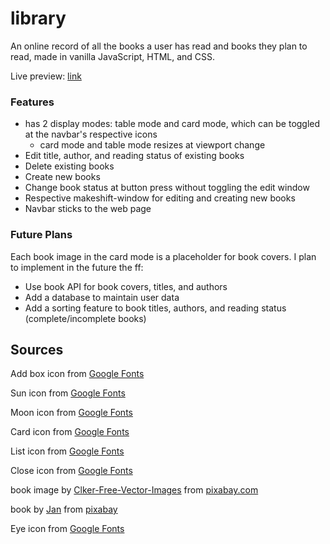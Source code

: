 # library
An online record of all the books a user has read and books they plan to read, made in vanilla JavaScript, HTML, and CSS. 

Live preview: [link](https://belle-cmd.github.io/library/)

### Features
- has 2 display modes: table mode and card mode, which can be toggled at the navbar's respective icons
    - card mode and table mode resizes at viewport change
- Edit title, author, and reading status of existing books
- Delete existing books
- Create new books
- Change book status at button press without toggling the edit window
- Respective makeshift-window for editing and creating new books
- Navbar sticks to the web page


### Future Plans
Each book image in the card mode is a placeholder for book covers. I plan to implement in the future the ff:
- Use book API for book covers, titles, and authors
- Add a database to maintain user data
- Add a sorting feature to book titles, authors, and reading status (complete/incomplete books)





## Sources
Add box icon from [Google Fonts](https://fonts.google.com/icons?selected=Material%20Symbols%20Outlined%3Aadd_box%3AFILL%400%3Bwght%40400%3BGRAD%400%3Bopsz%4048)

Sun icon from [Google Fonts](https://fonts.google.com/icons?selected=Material%20Symbols%20Outlined%3Alight_mode%3AFILL%400%3Bwght%40400%3BGRAD%400%3Bopsz%4048)

Moon icon from [Google Fonts](https://fonts.google.com/icons?selected=Material%20Symbols%20Outlined%3Adark_mode%3AFILL%400%3Bwght%40400%3BGRAD%400%3Bopsz%4048)

Card icon from [Google Fonts](https://fonts.google.com/icons?selected=Material%20Symbols%20Outlined%3Acards%3AFILL%400%3Bwght%40400%3BGRAD%400%3Bopsz%4048)

List icon from [Google Fonts](https://fonts.google.com/icons?selected=Material%20Symbols%20Outlined%3Alist%3AFILL%400%3Bwght%40400%3BGRAD%400%3Bopsz%4048)

Close icon from [Google Fonts](https://fonts.google.com/icons?selected=Material%20Symbols%20Outlined%3Aclose%3AFILL%400%3Bwght%40400%3BGRAD%400%3Bopsz%4048)

book image by [Clker-Free-Vector-Images](https://pixabay.com/users/clker-free-vector-images-3736/?utm_source=link-attribution&utm_medium=referral&utm_campaign=image&utm_content=307045) from [pixabay.com](https://pixabay.com//?utm_source=link-attribution&utm_medium=referral&utm_campaign=image&utm_content=307045)

book by [Jan](https://pixabay.com/users/janjf93-3084263/?utm_source=link-attribution&utm_medium=referral&utm_campaign=image&utm_content=1699641) from [pixabay](https://pixabay.com//?utm_source=link-attribution&utm_medium=referral&utm_campaign=image&utm_content=1699641)

Eye icon from [Google Fonts](https://fonts.google.com/icons?selected=Material%20Symbols%20Outlined%3Avisibility%3AFILL%400%3Bwght%40400%3BGRAD%400%3Bopsz%4048)